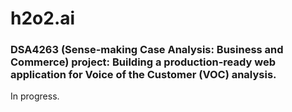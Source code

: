 # h2o2.ai

### DSA4263 (Sense-making Case Analysis: Business and Commerce) project: Building a production-ready web application for Voice of the Customer (VOC) analysis.

In progress.
